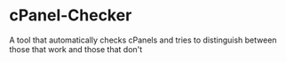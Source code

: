 # cPanel-Checker
A tool that automatically checks cPanels and tries to distinguish between those that work and those that don't

